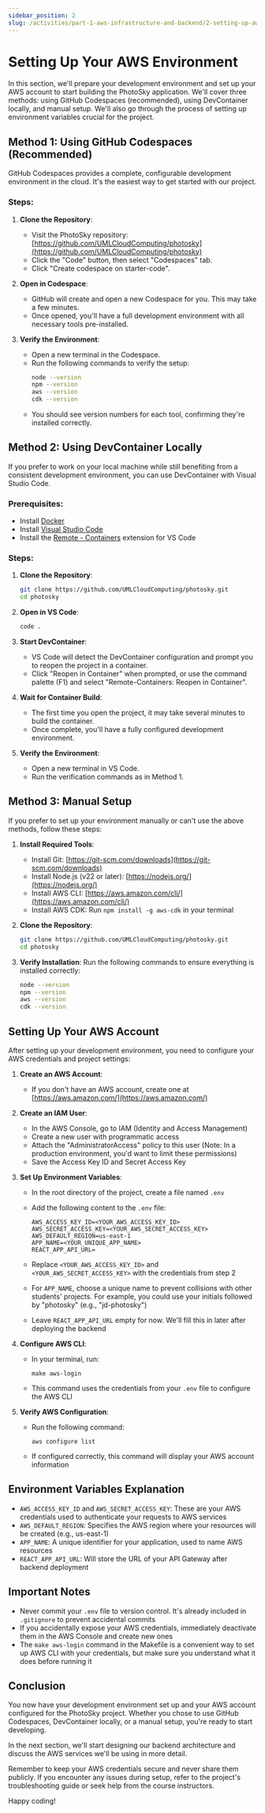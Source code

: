```yaml
---
sidebar_position: 2
slug: /activities/part-1-aws-infrastructure-and-backend/2-setting-up-aws-environment
---
```


# Setting Up Your AWS Environment

In this section, we'll prepare your development environment and set up your AWS account to start building the PhotoSky application. We'll cover three methods: using GitHub Codespaces (recommended), using DevContainer locally, and manual setup. We'll also go through the process of setting up environment variables crucial for the project.

## Method 1: Using GitHub Codespaces (Recommended)

GitHub Codespaces provides a complete, configurable development environment in the cloud. It's the easiest way to get started with our project.

### Steps:

1. **Clone the Repository**:
   - Visit the PhotoSky repository: [https://github.com/UMLCloudComputing/photosky](https://github.com/UMLCloudComputing/photosky)
   - Click the "Code" button, then select "Codespaces" tab.
   - Click "Create codespace on starter-code".

2. **Open in Codespace**:
   - GitHub will create and open a new Codespace for you. This may take a few minutes.
   - Once opened, you'll have a full development environment with all necessary tools pre-installed.

3. **Verify the Environment**:
   - Open a new terminal in the Codespace.
   - Run the following commands to verify the setup:
     ```bash
     node --version
     npm --version
     aws --version
     cdk --version
     ```
   - You should see version numbers for each tool, confirming they're installed correctly.

## Method 2: Using DevContainer Locally

If you prefer to work on your local machine while still benefiting from a consistent development environment, you can use DevContainer with Visual Studio Code.

### Prerequisites:

- Install [Docker](https://www.docker.com/products/docker-desktop)
- Install [Visual Studio Code](https://code.visualstudio.com/)
- Install the [Remote - Containers](https://marketplace.visualstudio.com/items?itemName=ms-vscode-remote.remote-containers) extension for VS Code

### Steps:

1. **Clone the Repository**:
   ```bash
   git clone https://github.com/UMLCloudComputing/photosky.git
   cd photosky
   ```

2. **Open in VS Code**:
   ```bash
   code .
   ```

3. **Start DevContainer**:
   - VS Code will detect the DevContainer configuration and prompt you to reopen the project in a container.
   - Click "Reopen in Container" when prompted, or use the command palette (F1) and select "Remote-Containers: Reopen in Container".

4. **Wait for Container Build**:
   - The first time you open the project, it may take several minutes to build the container.
   - Once complete, you'll have a fully configured development environment.

5. **Verify the Environment**:
   - Open a new terminal in VS Code.
   - Run the verification commands as in Method 1.

## Method 3: Manual Setup

If you prefer to set up your environment manually or can't use the above methods, follow these steps:

1. **Install Required Tools**:
   - Install Git: [https://git-scm.com/downloads](https://git-scm.com/downloads)
   - Install Node.js (v22 or later): [https://nodejs.org/](https://nodejs.org/)
   - Install AWS CLI: [https://aws.amazon.com/cli/](https://aws.amazon.com/cli/)
   - Install AWS CDK: Run `npm install -g aws-cdk` in your terminal

2. **Clone the Repository**:
   ```bash
   git clone https://github.com/UMLCloudComputing/photosky.git
   cd photosky
   ```

3. **Verify Installation**:
   Run the following commands to ensure everything is installed correctly:
   ```bash
   node --version
   npm --version
   aws --version
   cdk --version
   ```

## Setting Up Your AWS Account

After setting up your development environment, you need to configure your AWS credentials and project settings:

1. **Create an AWS Account**:
   - If you don't have an AWS account, create one at [https://aws.amazon.com/](https://aws.amazon.com/)

2. **Create an IAM User**:
   - In the AWS Console, go to IAM (Identity and Access Management)
   - Create a new user with programmatic access
   - Attach the "AdministratorAccess" policy to this user (Note: In a production environment, you'd want to limit these permissions)
   - Save the Access Key ID and Secret Access Key

3. **Set Up Environment Variables**:
   - In the root directory of the project, create a file named `.env`
   - Add the following content to the `.env` file:

     ```
     AWS_ACCESS_KEY_ID=<YOUR_AWS_ACCESS_KEY_ID>
     AWS_SECRET_ACCESS_KEY=<YOUR_AWS_SECRET_ACCESS_KEY>
     AWS_DEFAULT_REGION=us-east-1
     APP_NAME=<YOUR_UNIQUE_APP_NAME>
     REACT_APP_API_URL=
     ```

   - Replace `<YOUR_AWS_ACCESS_KEY_ID>` and `<YOUR_AWS_SECRET_ACCESS_KEY>` with the credentials from step 2
   - For `APP_NAME`, choose a unique name to prevent collisions with other students' projects. For example, you could use your initials followed by "photosky" (e.g., "jd-photosky")
   - Leave `REACT_APP_API_URL` empty for now. We'll fill this in later after deploying the backend

4. **Configure AWS CLI**:
   - In your terminal, run:
     ```
     make aws-login
     ```
   - This command uses the credentials from your `.env` file to configure the AWS CLI

5. **Verify AWS Configuration**:
   - Run the following command:
     ```
     aws configure list
     ```
   - If configured correctly, this command will display your AWS account information

## Environment Variables Explanation

- `AWS_ACCESS_KEY_ID` and `AWS_SECRET_ACCESS_KEY`: These are your AWS credentials used to authenticate your requests to AWS services
- `AWS_DEFAULT_REGION`: Specifies the AWS region where your resources will be created (e.g., us-east-1)
- `APP_NAME`: A unique identifier for your application, used to name AWS resources
- `REACT_APP_API_URL`: Will store the URL of your API Gateway after backend deployment

## Important Notes

- Never commit your `.env` file to version control. It's already included in `.gitignore` to prevent accidental commits
- If you accidentally expose your AWS credentials, immediately deactivate them in the AWS Console and create new ones
- The `make aws-login` command in the Makefile is a convenient way to set up AWS CLI with your credentials, but make sure you understand what it does before running it

## Conclusion

You now have your development environment set up and your AWS account configured for the PhotoSky project. Whether you chose to use GitHub Codespaces, DevContainer locally, or a manual setup, you're ready to start developing.

In the next section, we'll start designing our backend architecture and discuss the AWS services we'll be using in more detail.

Remember to keep your AWS credentials secure and never share them publicly. If you encounter any issues during setup, refer to the project's troubleshooting guide or seek help from the course instructors.

Happy coding!